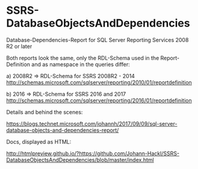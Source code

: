 # SSRS-DatabaseObjectsAndDependencies
Database-Dependencies-Report for SQL Server Reporting Services 2008 R2 or later

Both reports look the same, only the RDL-Schema used in the Report-Definition and as namespace in the queries differ:

a) 2008R2 => RDL-Schema for SSRS 2008R2 - 2014
http://schemas.microsoft.com/sqlserver/reporting/2010/01/reportdefinition

b) 2016 => RDL-Schema for SSRS 2016 and 2017
http://schemas.microsoft.com/sqlserver/reporting/2016/01/reportdefinition

Details and behind the scenes:

https://blogs.technet.microsoft.com/johannh/2017/09/09/sql-server-database-objects-and-dependencies-report/

Docs, displayed as HTML:

http://htmlpreview.github.io/?https://github.com/Johann-Hackl/SSRS-DatabaseObjectsAndDependencies/blob/master/index.html
